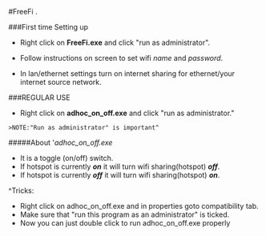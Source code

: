 #FreeFi
.

###First time Setting up

* Right click on **FreeFi.exe** and click "run as administrator".
* Follow instructions on screen to set wifi *name* and *password*.

* In lan/ethernet settings turn on internet sharing for ethernet/your internet source network.

###REGULAR USE
* Right click on  **adhoc_on_off.exe** and click "run as administrator."

```>NOTE:"Run as administrator" is important^```

#####About  '*adhoc_on_off.exe*
* It is a toggle (on/off) switch. 
* If hotspot is currently ***on*** it will turn wifi sharing(hotspot) ***off***.
* If hotspot is currently ***off*** it will turn wifi sharing(hotspot) ***on***.



^Tricks:
* Right click on adhoc_on_off.exe and in properties goto compatibility tab.
* Make sure that "run this program as an administrator" is ticked.
* Now you can just double click to run adhoc_on_off.exe properly
